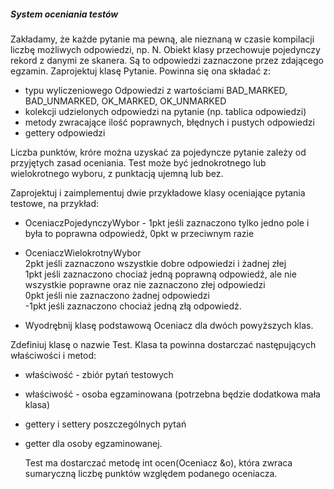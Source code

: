 ##### <a name="Headers"></a> System oceniania testów

Zakładamy, że każde pytanie ma pewną, ale nieznaną w czasie kompilacji liczbę możliwych odpowiedzi, np. N. Obiekt klasy przechowuje pojedynczy rekord z danymi ze skanera. Są to odpowiedzi zaznaczone przez zdającego egzamin. Zaprojektuj klasę Pytanie. Powinna się ona składać z:
* typu wyliczeniowego Odpowiedzi z wartościami BAD_MARKED, BAD_UNMARKED, OK_MARKED, OK_UNMARKED
* kolekcji udzielonych odpowiedzi na pytanie (np. tablica odpowiedzi)
* metody zwracające ilość poprawnych, błędnych i pustych odpowiedzi
* gettery odpowiedzi

Liczba punktów, króre można uzyskać za pojedyncze pytanie zależy od przyjętych zasad oceniania. Test może być jednokrotnego lub wielokrotnego wyboru, z punktacją ujemną lub bez.

Zaprojektuj i zaimplementuj dwie przykładowe klasy oceniające pytania testowe, na przykład:

* OceniaczPojedynczyWybor - 1pkt jeśli zaznaczono tylko jedno pole i była to poprawna odpowiedź, 0pkt w przeciwnym razie
* OceniaczWielokrotnyWybor \
 2pkt jeśli zaznaczono wszystkie dobre odpowiedzi i żadnej złej \
 1pkt jeśli zaznaczono chociaż jedną poprawną odpowiedź, ale nie wszystkie poprawne oraz nie zaznaczono złej odpowiedzi \
 0pkt jeśli nie zaznaczono żadnej odpowiedzi \
 -1pkt jeśli zaznaczono chociaż jedną złą odpowiedź. 
  
* Wyodrębnij klasę podstawową Oceniacz dla dwóch powyższych klas.

Zdefiniuj klasę o nazwie Test. Klasa ta powinna dostarczać następujących właściwości i metod:

* właściwość - zbiór pytań testowych
* właściwość - osoba egzaminowana (potrzebna będzie dodatkowa mała klasa)
* gettery i settery poszczególnych pytań
* getter dla osoby egzaminowanej.

  Test ma dostarczać metodę int ocen(Oceniacz &o), która zwraca sumaryczną liczbę punktów względem podanego oceniacza.
